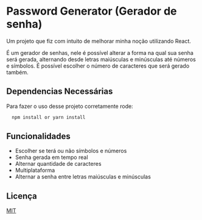 
# Password Generator (Gerador de senha)

Um projeto que fiz com intuito de melhorar minha noção utilizando React.

É um gerador de senhas, nele é possível alterar a forma na qual sua senha será gerada, alternando desde letras maiúsculas e minúsculas até números e símbolos. É possível escolher o número de caracteres que será gerado também.
## Dependencias Necessárias

Para fazer o uso desse projeto corretamente rode:

```bash
  npm install or yarn install
```


## Funcionalidades

- Escolher se terá ou não símbolos e números
- Senha gerada em tempo real
- Alternar quantidade de caracteres
- Multiplataforma
- Alternar a senha entre letras maiúsculas e minúsculas

## Licença

[MIT](https://choosealicense.com/licenses/mit/)

